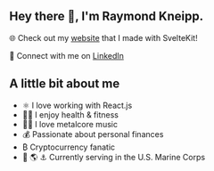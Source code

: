 ## Hey there 👋, I'm Raymond Kneipp.

🌐 Check out my [website](https://raymondkneipp.com) that I made with SvelteKit!

🤝 Connect with me on [LinkedIn](https://www.linkedin.com/in/raymondkneipp/)

## A little bit about me

- ⚛ I love working with React.js
- 💪🏼 I enjoy health & fitness
- 🤘🏼 I love metalcore music
- 💰 Passionate about personal finances
- ₿ Cryptocurrency fanatic
- 🦅 🌎 ⚓️ Currently serving in the U.S. Marine Corps
